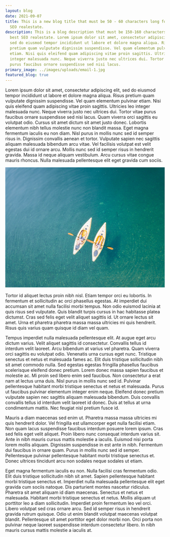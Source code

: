 ```yaml
---
layout: blog
date: 2021-09-07
title: This is a new blog title that must be 50 - 60 characters long for best
  SEO realestate.
description: This is a blog description that must be 150-160 characters long for
  best SEO realestate. Lorem ipsum dolor sit amet, consectetur adipiscing elit,
  sed do eiusmod tempor incididunt ut labore et dolore magna aliqua. Risus
  pretium quam vulputate dignissim suspendisse. Vel quam elementum pulvinar
  etiam. Nisi quis eleifend quam adipiscing vitae proin sagittis. Ultricies leo
  integer malesuada nunc. Neque viverra justo nec ultrices dui. Tortor vitae
  purus faucibus ornare suspendisse sed nisi lacus.
primary_image: ../images/uploads/email-1.jpg
featured_blog: true
---
```

<!--StartFragment-->

Lorem ipsum dolor sit amet, consectetur adipiscing elit, sed do eiusmod tempor incididunt ut labore et dolore magna aliqua. Risus pretium quam vulputate dignissim suspendisse. Vel quam elementum pulvinar etiam. Nisi quis eleifend quam adipiscing vitae proin sagittis. Ultricies leo integer malesuada nunc. Neque viverra justo nec ultrices dui. Tortor vitae purus faucibus ornare suspendisse sed nisi lacus. Quam viverra orci sagittis eu volutpat odio. Cursus sit amet dictum sit amet justo donec. Lobortis elementum nibh tellus molestie nunc non blandit massa. Eget magna fermentum iaculis eu non diam. Nisl purus in mollis nunc sed id semper risus in. Dignissim convallis aenean et tortor. Vulputate sapien nec sagittis aliquam malesuada bibendum arcu vitae. Vel facilisis volutpat est velit egestas dui id ornare arcu. Mollis nunc sed id semper risus in hendrerit gravida. Massa id neque aliquam vestibulum. Arcu cursus vitae congue mauris rhoncus. Nulla malesuada pellentesque elit eget gravida cum sociis.

![asdf](../images/uploads/email-1.jpg "asdf")

Tortor id aliquet lectus proin nibh nisl. Etiam tempor orci eu lobortis. In fermentum et sollicitudin ac orci phasellus egestas. At imperdiet dui accumsan sit amet nulla facilisi morbi tempus. Non odio euismod lacinia at quis risus sed vulputate. Quis blandit turpis cursus in hac habitasse platea dictumst. Cras sed felis eget velit aliquet sagittis id. Ut ornare lectus sit amet. Urna et pharetra pharetra massa massa ultricies mi quis hendrerit. Risus quis varius quam quisque id diam vel quam.

Tempus imperdiet nulla malesuada pellentesque elit. At augue eget arcu dictum varius. Velit aliquet sagittis id consectetur. Convallis tellus id interdum velit laoreet. Arcu bibendum at varius vel pharetra. Quam viverra orci sagittis eu volutpat odio. Venenatis urna cursus eget nunc. Tristique senectus et netus et malesuada fames ac. Elit duis tristique sollicitudin nibh sit amet commodo nulla. Sed egestas egestas fringilla phasellus faucibus scelerisque eleifend donec pretium. Lorem donec massa sapien faucibus et molestie ac. Mi proin sed libero enim sed faucibus. Non consectetur a erat nam at lectus urna duis. Nisl purus in mollis nunc sed id. Pulvinar pellentesque habitant morbi tristique senectus et netus et malesuada. Purus ut faucibus pulvinar elementum integer enim neque. Eleifend donec pretium vulputate sapien nec sagittis aliquam malesuada bibendum. Duis convallis convallis tellus id interdum velit laoreet id donec. Duis at tellus at urna condimentum mattis. Nec feugiat nisl pretium fusce id.

Mauris a diam maecenas sed enim ut. Pharetra massa massa ultricies mi quis hendrerit dolor. Vel fringilla est ullamcorper eget nulla facilisi etiam. Non quam lacus suspendisse faucibus interdum posuere lorem ipsum. Cras sed felis eget velit aliquet. Proin libero nunc consequat interdum varius sit. Ante in nibh mauris cursus mattis molestie a iaculis. Euismod nisi porta lorem mollis aliquam. Dignissim suspendisse in est ante in nibh. Fermentum dui faucibus in ornare quam. Purus in mollis nunc sed id semper. Pellentesque pulvinar pellentesque habitant morbi tristique senectus et. Donec ultrices tincidunt arcu non sodales neque sodales ut etiam.

Eget magna fermentum iaculis eu non. Nulla facilisi cras fermentum odio. Elit duis tristique sollicitudin nibh sit amet. Sapien pellentesque habitant morbi tristique senectus et. Imperdiet nulla malesuada pellentesque elit eget gravida cum sociis natoque. Dis parturient montes nascetur ridiculus. Pharetra sit amet aliquam id diam maecenas. Senectus et netus et malesuada. Habitant morbi tristique senectus et netus. Mollis aliquam ut porttitor leo a diam sollicitudin. Imperdiet proin fermentum leo vel orci. Libero volutpat sed cras ornare arcu. Sed id semper risus in hendrerit gravida rutrum quisque. Odio ut enim blandit volutpat maecenas volutpat blandit. Pellentesque sit amet porttitor eget dolor morbi non. Orci porta non pulvinar neque laoreet suspendisse interdum consectetur libero. In nibh mauris cursus mattis molestie a iaculis at.

<!--EndFragment-->